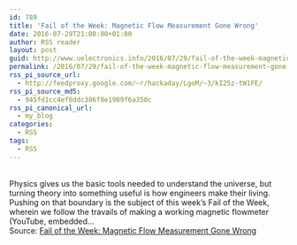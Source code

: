 ```yaml
---
id: 789
title: 'Fail of the Week: Magnetic Flow Measurement Gone Wrong'
date: 2016-07-29T21:00:00+01:00
author: RSS reader
layout: post
guid: http://www.uelectronics.info/2016/07/29/fail-of-the-week-magnetic-flow-measurement-gone-wrong/
permalink: /2016/07/29/fail-of-the-week-magnetic-flow-measurement-gone-wrong/
rss_pi_source_url:
  - http://feedproxy.google.com/~r/hackaday/LgoM/~3/kI25z-tW1FE/
rss_pi_source_md5:
  - 945fd1cc4ef6ddc386f8e1989f6a350c
rss_pi_canonical_url:
  - my_blog
categories:
  - RSS
tags:
  - RSS
---
```

&#013;  
Physics gives us the basic tools needed to understand the universe, but turning theory into something useful is how engineers make their living. Pushing on that boundary is the subject of this week’s Fail of the Week, wherein we follow the travails of making a working magnetic flowmeter (YouTube, embedded…&#013;  
Source: <a href="http://feedproxy.google.com/~r/hackaday/LgoM/~3/kI25z-tW1FE/" target="_blank">Fail of the Week: Magnetic Flow Measurement Gone Wrong</a>